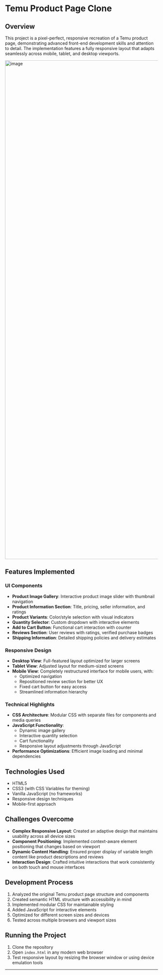 # Temu Product Page Clone

## Overview
This project is a pixel-perfect, responsive recreation of a Temu product page, demonstrating advanced front-end development skills and attention to detail. The implementation features a fully responsive layout that adapts seamlessly across mobile, tablet, and desktop viewports.

<img width="1641" alt="image" src="https://github.com/user-attachments/assets/5148f34b-d54b-4aa4-b132-139b650de06d" />


## Features Implemented

### UI Components
- **Product Image Gallery**: Interactive product image slider with thumbnail navigation
- **Product Information Section**: Title, pricing, seller information, and ratings
- **Product Variants**: Color/style selection with visual indicators
- **Quantity Selector**: Custom dropdown with interactive elements
- **Add to Cart Button**: Functional cart interaction with counter
- **Reviews Section**: User reviews with ratings, verified purchase badges
- **Shipping Information**: Detailed shipping policies and delivery estimates

### Responsive Design
- **Desktop View**: Full-featured layout optimized for larger screens
- **Tablet View**: Adjusted layout for medium-sized screens
- **Mobile View**: Completely restructured interface for mobile users, with:
  - Optimized navigation
  - Repositioned review section for better UX
  - Fixed cart button for easy access
  - Streamlined information hierarchy

### Technical Highlights
- **CSS Architecture**: Modular CSS with separate files for components and media queries
- **JavaScript Functionality**: 
  - Dynamic image gallery
  - Interactive quantity selection
  - Cart functionality
  - Responsive layout adjustments through JavaScript
- **Performance Optimizations**: Efficient image loading and minimal dependencies

## Technologies Used
- HTML5
- CSS3 (with CSS Variables for theming)
- Vanilla JavaScript (no frameworks)
- Responsive design techniques
- Mobile-first approach

## Challenges Overcome
- **Complex Responsive Layout**: Created an adaptive design that maintains usability across all device sizes
- **Component Positioning**: Implemented context-aware element positioning that changes based on viewport
- **Dynamic Content Handling**: Ensured proper display of variable length content like product descriptions and reviews
- **Interaction Design**: Crafted intuitive interactions that work consistently on both touch and mouse interfaces

## Development Process
1. Analyzed the original Temu product page structure and components
2. Created semantic HTML structure with accessibility in mind
3. Implemented modular CSS for maintainable styling
4. Added JavaScript for interactive elements
5. Optimized for different screen sizes and devices
6. Tested across multiple browsers and viewport sizes

## Running the Project
1. Clone the repository
2. Open `index.html` in any modern web browser
3. Test responsive layout by resizing the browser window or using device emulation tools


---

 
